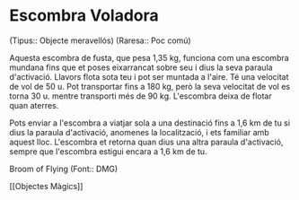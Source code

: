 # Escombra Voladora

(Tipus:: Objecte meravellós) (Raresa:: Poc comú)

Aquesta escombra de fusta, que pesa 1,35 kg, funciona com una escombra mundana fins que et poses eixarrancat sobre seu i dius la seva paraula d'activació. Llavors flota sota teu i pot ser muntada a l'aire. Té una velocitat de vol de 50 u. Pot transportar fins a 180 kg, però la seva velocitat de vol es torna 30 u. mentre transporti més de 90 kg. L'escombra deixa de flotar quan aterres.

Pots enviar a l'escombra a viatjar sola a una destinació fins a 1,6 km de tu si dius la paraula d'activació, anomenes la localització, i ets familiar amb aquest lloc. L'escombra et retorna quan dius una altra paraula d'activació, sempre que l'escombra estigui encara a 1,6 km de tu.

Broom of Flying (Font:: DMG)

[[Objectes Màgics]]